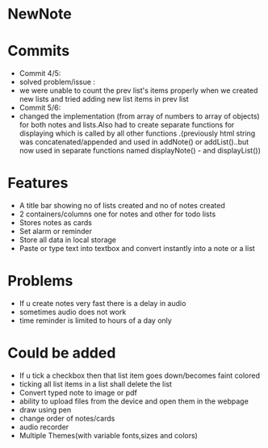 # NewNote
# Commits
 - Commit 4/5:
 - solved problem/issue :
 - we were unable to count the prev list's items properly when we created new lists and tried adding new list items in prev list
 - Commit 5/6: 
 - changed the implementation (from array of numbers to array of objects) for both   notes and lists.Also had to create separate functions for displaying which is called by all other functions .(previously html string was concatenated/appended and used in addNote() or addList()..but now used in separate functions named displayNote()  - and displayList())

# Features
 -  A title bar showing no of lists created and no of notes created
 -  2 containers/columns one for notes and other for todo lists
 -  Stores notes as cards
 -  Set alarm or reminder
 -  Store all data in local storage
 -  Paste or type text into textbox and convert instantly into a note or a list

 # Problems
 - If u create notes very fast there is a delay in audio
 - sometimes audio does not work
 - time reminder is limited to hours of a day only

 # Could be added
  - If u tick a checkbox then that list item goes down/becomes faint colored
  - ticking all list items in a list shall delete the list
  - Convert typed note to image or pdf
  - ability to upload files from the device and open them in the webpage
  - draw using pen
  - change order of notes/cards
  - audio recorder
  - Multiple Themes(with variable fonts,sizes and colors)
